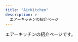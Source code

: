 ```yaml
---
title: "AirKitchen"
description: >-
  エアーキッチンの紹介ページ
---
```


<!--

エアーキッチンについての説明を記述してください。

写真なども貼り付けると良いでしょう。

-->

エアーキッチンの紹介ページです。